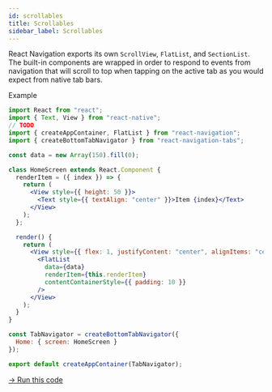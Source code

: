 ```yaml
---
id: scrollables
title: Scrollables
sidebar_label: Scrollables
---
```


React Navigation exports its own `ScrollView`, `FlatList`, and `SectionList`. The built-in components are wrapped in order to respond to events from navigation that will scroll to top when tapping on the active tab as you would expect from native tab bars.

Example

```jsx harmony
import React from "react";
import { Text, View } from "react-native";
// TODO
import { createAppContainer, FlatList } from "react-navigation";
import { createBottomTabNavigator } from "react-navigation-tabs";

const data = new Array(150).fill(0);

class HomeScreen extends React.Component {
  renderItem = ({ index }) => {
    return (
      <View style={{ height: 50 }}>
        <Text style={{ textAlign: "center" }}>Item {index}</Text>
      </View>
    );
  };

  render() {
    return (
      <View style={{ flex: 1, justifyContent: "center", alignItems: "center" }}>
        <FlatList
          data={data}
          renderItem={this.renderItem}
          contentContainerStyle={{ padding: 10 }}
        />
      </View>
    );
  }
}

const TabNavigator = createBottomTabNavigator({
  Home: { screen: HomeScreen }
});

export default createAppContainer(TabNavigator);
```

<a href="https://snack.expo.io/@react-navigation/basic-scrollables-tab-v3" target="blank" class="run-code-button">&rarr; Run this code</a>

